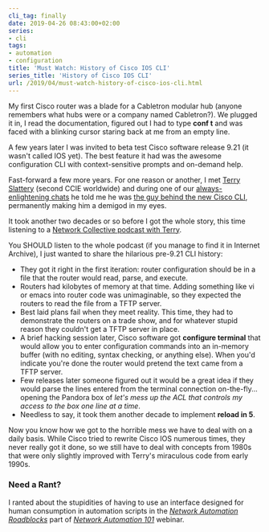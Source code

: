 ```yaml
---
cli_tag: finally
date: 2019-04-26 08:43:00+02:00
series:
- cli
tags:
- automation
- configuration
title: 'Must Watch: History of Cisco IOS CLI'
series_title: 'History of Cisco IOS CLI'
url: /2019/04/must-watch-history-of-cisco-ios-cli.html
---
```

My first Cisco router was a blade for a Cabletron modular hub (anyone remembers what hubs were or a company named Cabletron?). We plugged it in, I read the documentation, figured out I had to type **conf t** and was faced with a blinking cursor staring back at me from an empty line.

A few years later I was invited to beta test Cisco software release 9.21 (it wasn't called IOS yet). The best feature it had was the awesome configuration CLI with context-sensitive prompts and on-demand help.
<!--more-->
Fast-forward a few more years. For one reason or another, I met [Terry Slattery](https://www.ipspace.net/Author:Terry_Slattery) (second CCIE worldwide) and during one of our [always-enlightening chats](/2015/02/we-need-to-move-from-assembling-car.html) he told me he was [the guy behind the new Cisco CLI](https://www.netcraftsmen.com/the-history-of-the-cisco-cli/), permanently making him a demigod in my eyes.

It took another two decades or so before I got the whole story, this time listening to a [Network Collective podcast with Terry](https://web.archive.org/web/20191207095631/https://thenetworkcollective.com/2019/03/hon-cisco-cli/).

You SHOULD listen to the whole podcast (if you manage to find it in Internet Archive), I just wanted to share the hilarious pre-9.21 CLI history:

-   They got it right in the first iteration: router configuration should be in a file that the router would read, parse, and execute.
-   Routers had kilobytes of memory at that time. Adding something like vi or emacs into router code was unimaginable, so they expected the routers to read the file from a TFTP server.
-   Best laid plans fail when they meet reality. This time, they had to demonstrate the routers on a trade show, and for whatever stupid reason they couldn't get a TFTP server in place.
-   A brief hacking session later, Cisco software got **configure terminal** that would allow you to enter configuration commands into an in-memory buffer (with no editing, syntax checking, or anything else). When you'd indicate you're done the router would pretend the text came from a TFTP server.
-   Few releases later someone figured out it would be a great idea if they would parse the lines entered from the terminal connection on-the-fly... opening the Pandora box of *let's mess up the ACL that controls my access to the box one line at a time*.
-   Needless to say, it took them another decade to implement **reload in 5**.

Now you know how we got to the horrible mess we have to deal with on a daily basis. While Cisco tried to rewrite Cisco IOS numerous times, they never really got it done, so we still have to deal with concepts from 1980s that were only slightly improved with Terry's miraculous code from early 1990s.

### Need a Rant?

I ranted about the stupidities of having to use an interface designed for human consumption in automation scripts in the *[Network Automation Roadblocks](https://my.ipspace.net/bin/list?id=NetAut101)* part of *[Network Automation 101](https://www.ipspace.net/Network_Automation_101)* webinar.
